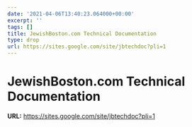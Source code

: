 ```yaml
---
date: '2021-04-06T13:40:23.064000+00:00'
excerpt: ''
tags: []
title: JewishBoston.com Technical Documentation
type: drop
url: https://sites.google.com/site/jbtechdoc?pli=1
---
```


# JewishBoston.com Technical Documentation

**URL:** https://sites.google.com/site/jbtechdoc?pli=1
